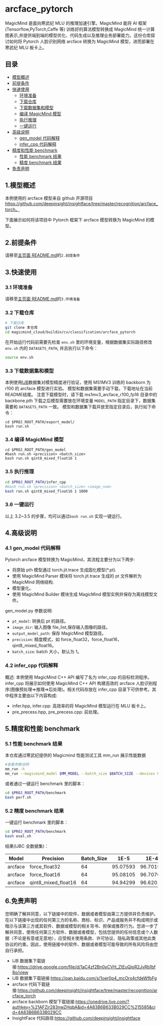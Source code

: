 # arcface_pytorch

MagicMind 是面向寒武纪 MLU 的推理加速引擎。MagicMind 能将 AI 框架(Tensorflow,PyTorch,Caffe 等) 训练好的算法模型转换成 MagicMind 统一计算图表示,并提供端到端的模型优化、代码生成以及推理业务部署能力。这份仓库探讨如何将 Pytorch 人脸识别网络 arcface 转换为 MagicMind 模型，进而部署在寒武纪 MLU 板卡上。

## 目录

- [模型概述](#1模型概述)
- [前提条件](#2前提条件)
- [快速使用](#3快速使用)
  - [环境准备](#31-环境准备)
  - [下载仓库](#32-下载仓库)
  - [下载数据集和模型](#33-下载数据集和模型)
  - [编译 MagicMind 模型](#34-编译-magicmind-模型)
  - [执行推理](#35-执行推理)
  - [一键运行](#36-一键运行)
- [高级说明](#4高级说明)
  - [gen_model 代码解释](#41-gen_model-代码解释)
  - [infer_cpp 代码解释](#42-infer_cpp-代码解释)
- [精度和性能 benchmark](#5精度和性能-benchmark)
  - [性能 benchmark 结果](#51-性能-benchmark-结果)
  - [精度 benchmark 结果](#52-精度-benchmark-结果)
- [免责声明](#6免责声明)

## 1.模型概述

本例使用的 arcface 模型来自 github 开源项目 https://github.com/deepinsight/insightface/tree/master/recognition/arcface_torch。

下面展示如何将该项目中 Pytorch 框架下 arcface 模型转换为 MagicMind 的模型。

## 2.前提条件

请移至[主页面 README.md](../../../../README.md)的`2.前提条件`

## 3.快速使用

### 3.1 环境准备

请移至[主页面 README.md](../../../../README.md)的`3.环境准备`

### 3.2 下载仓库

```bash
# 下载仓库
git clone 本仓库
cd magicmind_cloud/buildin/cv/classification/arcface_pytorch
```


在开始运行代码前需要先检查 `env.sh` 里的环境变量，根据数据集实际路径修改 `env.sh` 内的 `DATASETS_PATH`, 并且执行以下命令：

```bash
source env.sh
```

### 3.3 下载数据集和模型

本例使用[IJB](https://www.nist.gov/itl/iad/ig/ijb-c-dataset-request-form)数据集对模型精度进行验证，使用 MS1MV3 训练的 backborn 为 r100 的 arcface 模型进行实验。
模型和数据集需要手动下载，下载地址在当前README结尾。
注意下载模型时，请下载 ms1mv3_arcface_r100_fp16 目录中的 backbone.pth
下载之后模型需要放在环境变量 `MODEL_PATH` 指定目录下，数据集需要和 `DATASETS_PATH` 一致。
模型和数据集下载并放至指定目录后，执行如下命令：

```
cd $PROJ_ROOT_PATH/export_model/
bash run.sh
```

### 3.4 编译 MagicMind 模型

```
cd $PROJ_ROOT_PATH/gen_model
#bash run.sh <precision> <batch_size>
bash run.sh qint8_mixed_float16 1
```

### 3.5 执行推理 

```bash
cd $PROJ_ROOT_PATH/infer_cpp
#bash run.sh <precision> <batch_size> <image_num>
bash run.sh qint8_mixed_float16 1 1000
```

### 3.6 一键运行

以上 3.2~3.5 的步骤，均可以通过`bash run.sh` 实现一键运行。

## 4.高级说明

### 4.1 gen_model 代码解释

Pytorch arcface 模型转换为 MagicMind，其流程主要分为以下两步:

- 将原始 pth 模型通过 torch.jit.trace 生成固化模型(\*.pt).
- 使用 MagicMind Parser 模块将 torch.jit.trace 生成的 pt 文件解析为 MagicMind 网络结构.
- 模型量化。
- 使用 MagicMind Builder 模块生成 MagicMind 模型实例并保存为离线模型文件。

gen_model.py 参数说明:

- `pt_model`: 转换后 pt 的路径。
- `image_dir`: 输入图像 file_list,保存输入图像的路径。
- `output_model_path`: 保存 MagicMind 模型路径。
- `precision`: 精度模式，如 force_float32，force_float16，qint8_mixed_float16。
- `batch_size`: batch 大小，默认为 1。

### 4.2 infer_cpp 代码解释

概述:
本例使用 MagicMind C++ API 编写了名为 infer_cpp 的目标检测程序。infer_cpp 将展示如何使用 MagicMind C++ API 构建高效的 arcface 人脸识别程序(图像预处理=>推理=>后处理)。相关代码存放在 infer_cpp 目录下可供参考。其中程序主要由以下内容构成:

- infer.hpp, infer.cpp: 高效率的将 MagicMind 模型运行在 MLU 板卡上。
- pre_precess.hpp, pre_precess.cpp: 前处理。

## 5.精度和性能 benchmark

### 5.1 性能 benchmark 结果

本仓库通过寒武纪提供的 Magicmind 性能测试工具 mm_run 展示性能数据

```bash
#查看参数说明
mm_run -h
mm_run --magicmind_model $MM_MODEL --batch_size $BATCH_SIZE --devices $DEV_ID --iterations 1000
```

或者通过一键运行 benchmark 里的脚本：

```bash
cd $PROJ_ROOT_PATH/benchmark
bash perf.sh
```

### 5.2 精度 benchmark 结果

一键运行 benchmark 里的脚本：

```bash
cd $PROJ_ROOT_PATH/benchmark
bash eval.sh
```

结果(IJBC 全数据集)：

| Model    | Precision          | Batch_Size | 1E-5     | 1E-4     | 
| -------- | ------------------- | ---------- | -------- | -------- | 
| arcface | force_float32       | 64          | 95.07593  | 96.70195  | 
| arcface | force_float16       | 64          | 95.08105  | 96.70706  | 
| arcface | qint8_mixed_float16 | 64          | 94.94299  | 96.62014  | 

## 6.免责声明

您明确了解并同意，以下链接中的软件、数据或者模型由第三方提供并负责维护。在以下链接中出现的任何第三方的名称、商标、标识、产品或服务并不构成明示或暗示与该第三方或其软件、数据或模型的相关背书、担保或推荐行为。您进一步了解并同意，使用任何第三方软件、数据或者模型，包括您提供的任何信息或个人数据（不论是有意或无意地），应受相关使用条款、许可协议、隐私政策或其他此类协议的约束。因此，使用链接中的软件、数据或者模型可能导致的所有风险将由您自行承担。

- IJB 数据集下载链接:https://drive.google.com/file/d/1aC4zf2Bn0xCVH_ZtEuQipR2JvRb1bf8o/view
- IJB 数据集下载链接:https://pan.baidu.com/s/1oer0p4_mcOrs4cfdeWfbFg
- arcface 代码下载链接:https://github.com/deepinsight/insightface/tree/master/recognition/arcface_torch
- arcface backborn 模型下载链接:https://onedrive.live.com/?authkey=%21AFZjr283nwZHqbA&id=4A83B6B633B029CC%215585&cid=4A83B6B633B029CC
- InsightFace 代码路径:https://github.com/deepinsight/insightface

